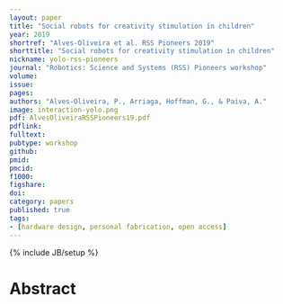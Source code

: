 ```yaml
---
layout: paper
title: "Social robots for creativity stimulation in children"
year: 2019
shortref: "Alves-Oliveira et al. RSS Pioneers 2019"
shorttitle: "Social robots for creativity stimulation in children"
nickname: yolo-rss-pioneers
journal: "Robotics: Science and Systems (RSS) Pioneers workshop"
volume:
issue: 
pages:
authors: "Alves-Oliveira, P., Arriaga, Hoffman, G., & Paiva, A."
image: interaction-yolo.png
pdf: AlvesOliveiraRSSPioneers19.pdf
pdflink: 
fulltext:  
pubtype: workshop
github: 
pmid:  
pmcid: 
f1000: 
figshare: 
doi:
category: papers
published: true
tags:
- [hardware design, personal fabrication, open access]
---
```

{% include JB/setup %}

# Abstract 